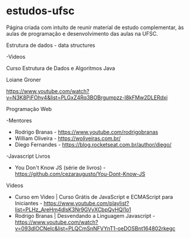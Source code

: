 # estudos-ufsc
Página criada com intuito de reunir material de estudo complementar, às aulas de programação e desenvolvimento das aulas na UFSC.

Estrutura de dados - data structures

-Videos

Curso Estrutura de Dados e Algoritmos Java

Loiane Groner

https://www.youtube.com/watch?v=N3K8PjFOhy4&list=PLGxZ4Rq3BOBrgumpzz-l8kFMw2DLERdxi

Programação Web

-Mentores
- Rodrigo Branas - https://www.youtube.com/rodrigobranas
- William Oliveira - https://woliveiras.com.br/
- Diego Fernandes - https://blog.rocketseat.com.br/author/diego/

-Javascript
  Livros
  - You Don't Know JS (série de livros) - https://github.com/cezaraugusto/You-Dont-Know-JS
  
  Videos
  - Curso em Video | Curso Grátis de JavaScript e ECMAScript para Iniciantes - https://www.youtube.com/playlist?list=PLHz_AreHm4dlsK3Nr9GVvXCbpQyHQl1o1
  - Rodrigo Branas | Desvendando a Linguagem Javascript - https://www.youtube.com/watch?v=093dIOCNeIc&list=PLQCmSnNFVYnT1-oeDOSBnt164802rkegc


